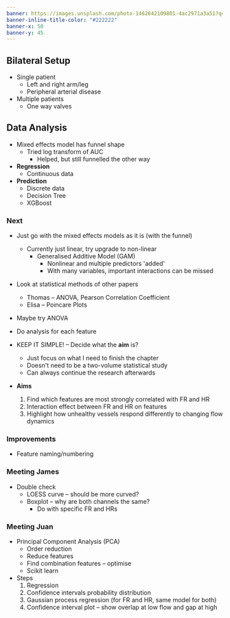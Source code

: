 ```yaml
---
banner: https://images.unsplash.com/photo-1462642109801-4ac2971a3a51?q=80&w=1673&auto=format&fit=crop&ixlib=rb-4.0.3&ixid=M3wxMjA3fDB8MHxwaG90by1wYWdlfHx8fGVufDB8fHx8fA%3D%3D
banner-inline-title-color: "#222222"
banner-x: 50
banner-y: 45
---
```


## Bilateral Setup
- Single patient
	- Left and right arm/leg
	- Peripheral arterial disease
- Multiple patients
	- One way valves
## Data Analysis
- Mixed effects model has funnel shape
	- Tried log transform of AUC 
		- Helped, but still funnelled the other way
- **Regression**
	- Continuous data
- **Prediction**
	- Discrete data
	- Decision Tree
	- XGBoost
### Next
- Just go with the mixed effects models as it is (with the funnel)
	- Currently just linear, try upgrade to non-linear
		- Generalised Additive Model (GAM)
			- Nonlinear and multiple predictors 'added'
			- With many variables, important interactions can be missed
- Look at statistical methods of other papers
	- Thomas – ANOVA, Pearson Correlation Coefficient
	- Elisa – Poincare Plots
- Maybe try ANOVA
- Do analysis for each feature

- KEEP IT SIMPLE! – Decide what the **aim** is?
	- Just focus on what I need to finish the chapter
	- Doesn't need to be a two-volume statistical study
	- Can always continue the research afterwards
- **Aims**
	1. Find which features are most strongly correlated with FR and HR
	2. Interaction effect between FR and HR on features
	3. Highlight how unhealthy vessels respond differently to changing flow dynamics
### Improvements
- Feature naming/numbering
### Meeting James
- Double check
	- LOESS curve – should be more curved?
	- Boxplot – why are both channels the same?
		- Do with specific FR and HRs
### Meeting Juan
- Principal Component Analysis (PCA)
	- Order reduction
	- Reduce features
	- Find combination features – optimise
	- Scikit learn
- Steps
	1. Regression
	2. Confidence intervals probability distribution
	3. Gaussian process regression (for FR and HR, same model for both)
	4. Confidence interval plot – show overlap at low flow and gap at high